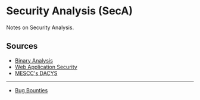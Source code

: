 # Security Analysis (SecA)

Notes on Security Analysis.

## Sources

- [Binary Analysis](./binary-analysis/TABLE_OF_CONTENT.md)
- [Web Application Security](./web-app-security/TABLE_OF_CONTENT.md)
- [MESCC's DACYS](./mescc-dacys/TABLE_OF_CONTENT.md)

---

- [Bug Bounties](./bug-bounties/bug-bounties.md)


